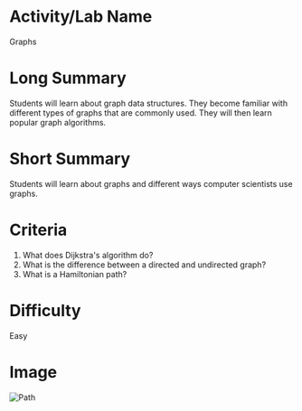 # Activity/Lab Name
Graphs

# Long Summary
Students will learn about graph data structures. They become familiar with different types of graphs that are commonly used. They will then learn popular graph algorithms.

# Short Summary
Students will learn about graphs and different ways computer scientists use graphs.

# Criteria
1. What does Dijkstra's algorithm do?
2. What is the difference between a directed and undirected graph?
3. What is a Hamiltonian path?

# Difficulty
Easy

# Image
![Path](https://images.pexels.com/photos/808465/pexels-photo-808465.jpeg?auto=compress&cs=tinysrgb&dpr=2&h=650&w=940)